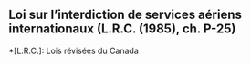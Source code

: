 ## Loi sur l’interdiction de services aériens internationaux (L.R.C. (1985), ch. P-25)
  *[L.R.C.]: Lois révisées du Canada
